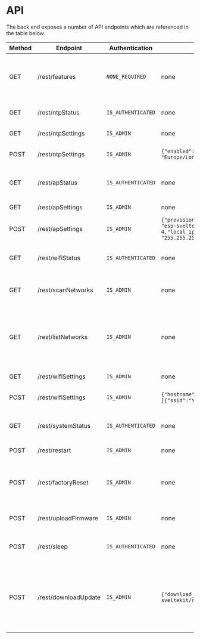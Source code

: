 # API

<!-- https://dev.bostondynamics.com/docs/concepts/choreography/choreography_in_tablet.html -->

The back end exposes a number of API endpoints which are referenced in the table below.

| Method | Endpoint             | Authentication     | POST JSON Body                                                                                                                                                                                                                     | Info                                                                                    |
| ------ | -------------------- | ------------------ | ---------------------------------------------------------------------------------------------------------------------------------------------------------------------------------------------------------------------------------- | --------------------------------------------------------------------------------------- |
| GET    | /rest/features       | `NONE_REQUIRED`    | none                                                                                                                                                                                                                               | Tells the client which features of the UI should be use                                 |
| GET    | /rest/ntpStatus      | `IS_AUTHENTICATED` | none                                                                                                                                                                                                                               | Current NTP connection status                                                           |
| GET    | /rest/ntpSettings    | `IS_ADMIN`         | none                                                                                                                                                                                                                               | Current NTP settings                                                                    |
| POST   | /rest/ntpSettings    | `IS_ADMIN`         | `{"enabled": true,"server": "time.google.com","tz_label": "Europe/London","tz_format": "GMT0BST,M3.5.0/1,M10.5.0"}`                                                                                                                | Update the NTP settings                                                                 |
| GET    | /rest/apStatus       | `IS_AUTHENTICATED` | none                                                                                                                                                                                                                               | Current AP status and client information                                                |
| GET    | /rest/apSettings     | `IS_ADMIN`         | none                                                                                                                                                                                                                               | Current AP settings                                                                     |
| POST   | /rest/apSettings     | `IS_ADMIN`         | `{"provision_mode": 1,"ssid": "ESP32-SvelteKit-e89f6d20372c","password": "esp-sveltekit","channel": 1,"ssid_hidden": false,"max_clients": 4,"local_ip": "192.168.4.1","gateway_ip": "192.168.4.1","subnet_mask": "255.255.255.0"}` | Update AP settings                                                                      |
| GET    | /rest/wifiStatus     | `IS_AUTHENTICATED` | none                                                                                                                                                                                                                               | Current status of the wifi client connection                                            |
| GET    | /rest/scanNetworks   | `IS_ADMIN`         | none                                                                                                                                                                                                                               | Async Scan for Networks in Range                                                        |
| GET    | /rest/listNetworks   | `IS_ADMIN`         | none                                                                                                                                                                                                                               | List networks in range after successful scanning. Otherwise triggers scanning.          |
| GET    | /rest/wifiSettings   | `IS_ADMIN`         | none                                                                                                                                                                                                                               | Current WiFi settings                                                                   |
| POST   | /rest/wifiSettings   | `IS_ADMIN`         | `{"hostname":"esp32-f412fa4495f8","priority_RSSI":true,"wifi_networks":[{"ssid":"YourSSID","password":"YourPassword","static_ip_config":false}]}`                                                                                  | Update WiFi settings and credentials                                                    |
| GET    | /rest/systemStatus   | `IS_AUTHENTICATED` | none                                                                                                                                                                                                                               | Get system information about the ESP.                                                   |
| POST   | /rest/restart        | `IS_ADMIN`         | none                                                                                                                                                                                                                               | Restart the ESP32                                                                       |
| POST   | /rest/factoryReset   | `IS_ADMIN`         | none                                                                                                                                                                                                                               | Reset the ESP32 and all settings to their default values                                |
| POST   | /rest/uploadFirmware | `IS_ADMIN`         | none                                                                                                                                                                                                                               | File upload of firmware.bin                                                             |
| POST   | /rest/sleep          | `IS_AUTHENTICATED` | none                                                                                                                                                                                                                               | Puts the device in deep sleep mode                                                      |
| POST   | /rest/downloadUpdate | `IS_ADMIN`         | `{"download_url": "https://github.com/theelims/ESP32-sveltekit/releases/download/v0.1.0/firmware_esp32s3.bin"}`                                                                                                                    | Download link for OTA. This requires a valid SSL certificate and will follow redirects. |

<!-- | HTTP Method | Endpoint       | Description                | Parameters                |
|-------------|----------------|----------------------------|---------------------------|
| GET         | /api/sensor/battery       | Retrieve the battery state |                       |
| GET         | /api/sensor/mpu       | Retrieve the mpu state |                       |
| GET         | /api/sensor/magnetometer       | Retrieve the magnetometer state |                       |
| GET         | /api/sensor/distances       | Retrieve the distances state |                      |
| GET         | /api/sensor/distance/{position}       | Retrieve the distance state |    `position`: The position of the distance sensor **LEFT** and **RIGHT**                    |
| GET         | /api/sensor/stream    | Retrieve the camera stream  | |
| GET         | /api/actuator    | Retrieve the actuator states  | |
| GET         | /api/actuator/{id}    | Retrieve the actuator state for `id`  | `id`: The ID of the actuator |
| POST        | /api/actuator/{id}    | Set the actuator state  | `id`: The ID of the actuator|
| GET         | /api/kinematics/feet    | Retrieve the current feet positions as (x, y, z) coordinates|                           |
| GET         | /api/kinematics/body    | Retrieve the current body position as a (x, y, z) coordinates|                           |
| GET         | /api/kinematics/bodystate    | Retrieve the current body and feet positions |                           |
| GET         | /api/system/log    | Retrieve the system log  | |
| GET         | /api/system/info    | Retrieve the system information  | |
| GET         | /api/system/settings    | Retrieve the system settings  | |
| POST        | /api/system/settings    | Set the system settings  | |
| POST        | /api/system/reset    | Reset system  | |
| POST        | /api/system/power/off    | Power of the system  | |
| POST        | /api/system/stop    | Stop power to actuators  | `id`: The stop level **CUT**, **SETTLE_THEN_CUT**, **NONE** | -->
